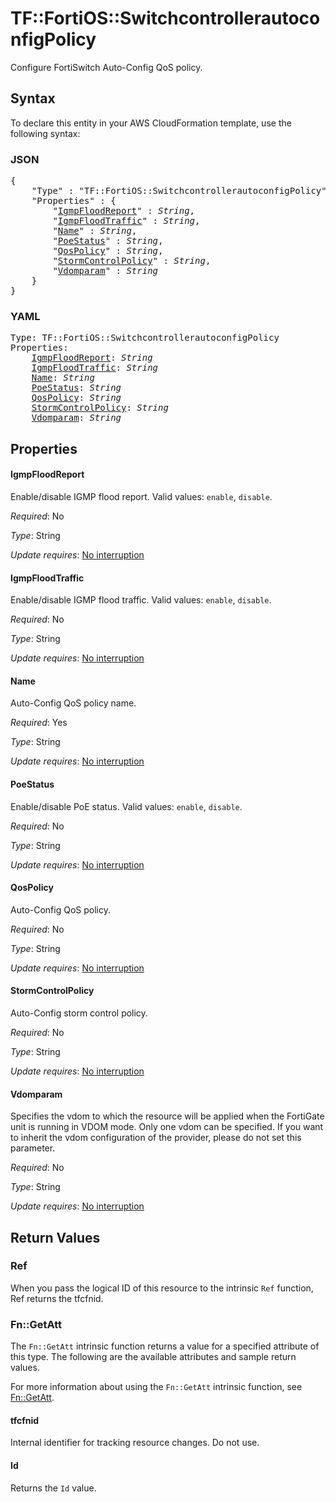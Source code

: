 # TF::FortiOS::SwitchcontrollerautoconfigPolicy

Configure FortiSwitch Auto-Config QoS policy.

## Syntax

To declare this entity in your AWS CloudFormation template, use the following syntax:

### JSON

<pre>
{
    "Type" : "TF::FortiOS::SwitchcontrollerautoconfigPolicy",
    "Properties" : {
        "<a href="#igmpfloodreport" title="IgmpFloodReport">IgmpFloodReport</a>" : <i>String</i>,
        "<a href="#igmpfloodtraffic" title="IgmpFloodTraffic">IgmpFloodTraffic</a>" : <i>String</i>,
        "<a href="#name" title="Name">Name</a>" : <i>String</i>,
        "<a href="#poestatus" title="PoeStatus">PoeStatus</a>" : <i>String</i>,
        "<a href="#qospolicy" title="QosPolicy">QosPolicy</a>" : <i>String</i>,
        "<a href="#stormcontrolpolicy" title="StormControlPolicy">StormControlPolicy</a>" : <i>String</i>,
        "<a href="#vdomparam" title="Vdomparam">Vdomparam</a>" : <i>String</i>
    }
}
</pre>

### YAML

<pre>
Type: TF::FortiOS::SwitchcontrollerautoconfigPolicy
Properties:
    <a href="#igmpfloodreport" title="IgmpFloodReport">IgmpFloodReport</a>: <i>String</i>
    <a href="#igmpfloodtraffic" title="IgmpFloodTraffic">IgmpFloodTraffic</a>: <i>String</i>
    <a href="#name" title="Name">Name</a>: <i>String</i>
    <a href="#poestatus" title="PoeStatus">PoeStatus</a>: <i>String</i>
    <a href="#qospolicy" title="QosPolicy">QosPolicy</a>: <i>String</i>
    <a href="#stormcontrolpolicy" title="StormControlPolicy">StormControlPolicy</a>: <i>String</i>
    <a href="#vdomparam" title="Vdomparam">Vdomparam</a>: <i>String</i>
</pre>

## Properties

#### IgmpFloodReport

Enable/disable IGMP flood report. Valid values: `enable`, `disable`.

_Required_: No

_Type_: String

_Update requires_: [No interruption](https://docs.aws.amazon.com/AWSCloudFormation/latest/UserGuide/using-cfn-updating-stacks-update-behaviors.html#update-no-interrupt)

#### IgmpFloodTraffic

Enable/disable IGMP flood traffic. Valid values: `enable`, `disable`.

_Required_: No

_Type_: String

_Update requires_: [No interruption](https://docs.aws.amazon.com/AWSCloudFormation/latest/UserGuide/using-cfn-updating-stacks-update-behaviors.html#update-no-interrupt)

#### Name

Auto-Config QoS policy name.

_Required_: Yes

_Type_: String

_Update requires_: [No interruption](https://docs.aws.amazon.com/AWSCloudFormation/latest/UserGuide/using-cfn-updating-stacks-update-behaviors.html#update-no-interrupt)

#### PoeStatus

Enable/disable PoE status. Valid values: `enable`, `disable`.

_Required_: No

_Type_: String

_Update requires_: [No interruption](https://docs.aws.amazon.com/AWSCloudFormation/latest/UserGuide/using-cfn-updating-stacks-update-behaviors.html#update-no-interrupt)

#### QosPolicy

Auto-Config QoS policy.

_Required_: No

_Type_: String

_Update requires_: [No interruption](https://docs.aws.amazon.com/AWSCloudFormation/latest/UserGuide/using-cfn-updating-stacks-update-behaviors.html#update-no-interrupt)

#### StormControlPolicy

Auto-Config storm control policy.

_Required_: No

_Type_: String

_Update requires_: [No interruption](https://docs.aws.amazon.com/AWSCloudFormation/latest/UserGuide/using-cfn-updating-stacks-update-behaviors.html#update-no-interrupt)

#### Vdomparam

Specifies the vdom to which the resource will be applied when the FortiGate unit is running in VDOM mode. Only one vdom can be specified. If you want to inherit the vdom configuration of the provider, please do not set this parameter.

_Required_: No

_Type_: String

_Update requires_: [No interruption](https://docs.aws.amazon.com/AWSCloudFormation/latest/UserGuide/using-cfn-updating-stacks-update-behaviors.html#update-no-interrupt)

## Return Values

### Ref

When you pass the logical ID of this resource to the intrinsic `Ref` function, Ref returns the tfcfnid.

### Fn::GetAtt

The `Fn::GetAtt` intrinsic function returns a value for a specified attribute of this type. The following are the available attributes and sample return values.

For more information about using the `Fn::GetAtt` intrinsic function, see [Fn::GetAtt](https://docs.aws.amazon.com/AWSCloudFormation/latest/UserGuide/intrinsic-function-reference-getatt.html).

#### tfcfnid

Internal identifier for tracking resource changes. Do not use.

#### Id

Returns the <code>Id</code> value.

